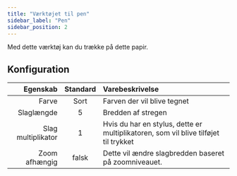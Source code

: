 ```yaml
---
title: "Værktøjet til pen"
sidebar_label: "Pen"
sidebar_position: 2
---
```



Med dette værktøj kan du trække på dette papir.

## Konfiguration

|           Egenskab | Standard | Varebeskrivelse                                                                     |
| ------------------:|:--------:|:----------------------------------------------------------------------------------- |
|              Farve |   Sort   | Farven der vil blive tegnet                                                         |
|         Slaglængde |    5     | Bredden af stregen                                                                  |
| Slag multiplikator |    1     | Hvis du har en stylus, dette er multiplikatoren, som vil blive tilføjet til trykket |
|      Zoom afhængig |  falsk   | Dette vil ændre slagbredden baseret på zoomniveauet.                                |
